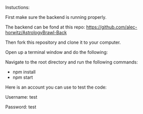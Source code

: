 Instuctions:

First make sure the backend is running properly.

The backend can be fond at this repo: https://github.com/alec-horwitz/AstrologyBrawl-Back

Then fork this repository and clone it to your computer.

Open up a terminal window and do the following:

Navigate to the root directory and run the following commands:

* npm install
* npm start


Here is an account you can use to test the code:

Username: test

Password: test
